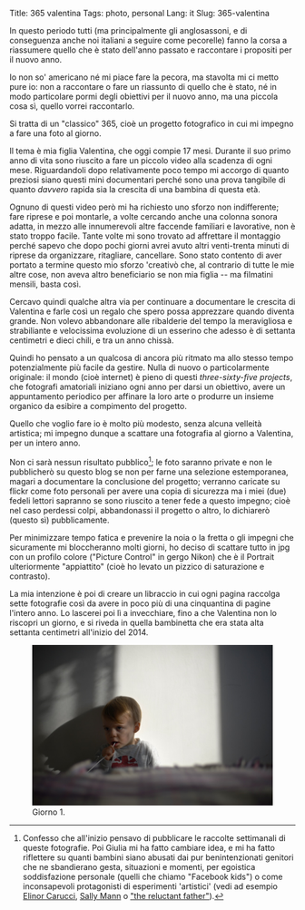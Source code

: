 Title: 365 valentina
Tags: photo, personal
Lang: it
Slug: 365-valentina

In questo periodo tutti (ma principalmente gli anglosassoni, e di conseguenza anche noi italiani a seguire come pecorelle) fanno la corsa a riassumere quello che è stato dell'anno passato e raccontare i propositi per il nuovo anno.

Io non so' americano né mi piace fare la pecora, ma stavolta mi ci metto pure io: non a raccontare o fare un riassunto di quello che è stato, né in modo particolare pormi degli obiettivi per il nuovo anno, ma una piccola cosa sì, quello vorrei raccontarlo.

Si tratta di un "classico" 365, cioè un progetto fotografico in cui mi impegno a fare una foto al giorno.

Il tema è mia figlia Valentina, che oggi compie 17 mesi. Durante il suo primo anno di vita sono riuscito a fare un piccolo video alla scadenza di ogni mese. Riguardandoli dopo relativamente poco tempo mi accorgo di quanto preziosi siano questi mini documentari perché sono una prova tangibile di quanto _davvero_ rapida sia la crescita di una bambina di questa età.

Ognuno di questi video però mi ha richiesto uno sforzo non indifferente; fare riprese e poi montarle, a volte cercando anche una colonna sonora adatta, in mezzo alle innumerevoli altre faccende familiari e lavorative, non è stato troppo facile. Tante volte mi sono trovato ad affrettare il montaggio perché sapevo che dopo pochi giorni avrei avuto altri venti-trenta minuti di riprese da organizzare, ritagliare, cancellare. Sono stato contento di aver portato a termine questo mio sforzo 'creativò che, al contrario di tutte le mie altre cose, non aveva altro beneficiario se non mia figlia -- ma filmatini mensili, basta così.

Cercavo quindi qualche altra via per continuare a documentare le crescita di Valentina e farle così un regalo che spero possa apprezzare quando diventa grande. Non volevo abbandonare alle ribalderie del tempo la meravigliosa e strabiliante e velocissima evoluzione di un esserino che adesso è di settanta centimetri e dieci chili, e tra un anno chissà.

Quindi ho pensato a un qualcosa di ancora più ritmato ma allo stesso tempo potenzialmente più facile da gestire. Nulla di nuovo o particolarmente originale: il mondo (cioè internet) è pieno di questi _three-sixty-five projects_, che fotografi amatoriali iniziano ogni anno per darsi un obiettivo, avere un appuntamento periodico per affinare la loro arte o produrre un insieme organico da esibire a compimento del progetto.

Quello che voglio fare io è molto più modesto, senza alcuna velleità artistica; mi impegno dunque a scattare una fotografia al giorno a Valentina, per un intero anno.

Non ci sarà nessun risultato pubblico[^nota-pubblico]; le foto saranno private e non le pubblicherò su questo blog se non per farne una selezione estemporanea, magari a documentare la conclusione del progetto; verranno caricate su flickr come foto personali per avere una copia di sicurezza ma i miei (due) fedeli lettori sapranno se sono riuscito a tener fede a questo impegno; cioè nel caso perdessi colpi, abbandonassi il progetto o altro, lo dichiarerò (questo sì) pubblicamente.

Per minimizzare tempo fatica e prevenire la noia o la fretta o gli impegni che sicuramente mi bloccheranno molti giorni, ho deciso di scattare tutto in jpg con un profilo colore ("Picture Control" in gergo Nikon) che è il Portrait ulteriormente "appiattito" (cioè ho levato un pizzico di saturazione e contrasto).

La mia intenzione è poi di creare un libraccio in cui ogni pagina raccolga sette fotografie così da avere in poco più di una cinquantina di pagine l'intero anno. Lo lascerei poi lì a invecchiare, fino a che Valentina non lo riscopri un giorno, e si riveda in quella bambinetta che era stata alta settanta centimetri all'inizio del 2014.

<figure>
    <img src="/images/20140101_AA13568.jpg">
    <figcaption>Giorno 1.</figcaption>
</figure>

[^nota-pubblico]: Confesso che all'inizio pensavo di pubblicare le raccolte settimanali di queste fotografie. Poi Giulia mi ha fatto cambiare idea, e mi ha fatto riflettere su quanti bambini siano abusati dai pur benintenzionati genitori che ne sbandierano gesta, situazioni e momenti, per egoistica soddisfazione personale (quelli che chiamo "Facebook kids") o come inconsapevoli protagonisti di esperimenti 'artistici' (vedi ad esempio [Elinor Carucci](http://www.theguardian.com/artanddesign/2010/jan/11/elinor-carucci-children-photography), [Sally Mann](http://sallymann.com/selected-works/family-pictures) o ["the reluctant father"](https://www.lensculture.com/articles/phillip-toledano-the-reluctant-father)).
